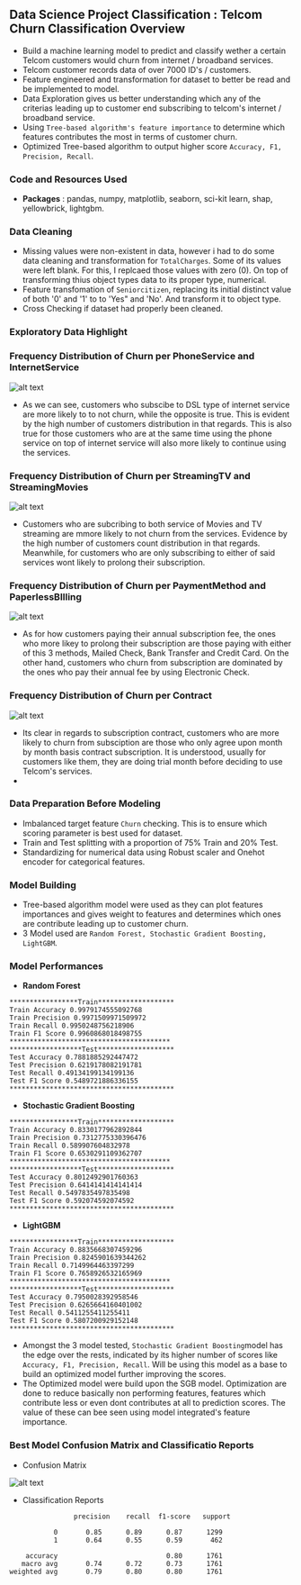 ## Data Science Project Classification : Telcom Churn Classification Overview
* Build a machine learning model to predict and classify wether a certain Telcom customers would churn from internet / broadband services.
* Telcom customer records data of over 7000 ID's / customers.
* Feature engineered and transformation for dataset to better be read and be implemented to model.
* Data Exploration gives us better understanding which any of the criterias leading up to customer end subscribing to telcom's internet / broadband service.
* Using `Tree-based algorithm's feature importance` to determine which features contributes the most in terms of customer churn.
* Optimized Tree-based algorithm to output higher score `Accuracy, F1, Precision, Recall`.

### Code and Resources Used
* **Packages** : pandas, numpy, matplotlib, seaborn, sci-kit learn, shap, yellowbrick, lightgbm.

### Data Cleaning
* Missing values were non-existent in data, however i had to do some data cleaning and transformation for `TotalCharges`. Some of its values were left blank. For this, I replcaed those values with zero (0). On top of transforming thius object types data to its proper type, numerical.
* Feature transfomation of `Seniorcitizen`, replacing its initial distinct value of both '0' and '1' to to 'Yes" and 'No'. And transform it to object type.
* Cross Checking if dataset had properly been cleaned.

### Exploratory Data Highlight

### Frequency Distribution of Churn per PhoneService and InternetService

![alt text](https://github.com/ELSady/Classification-Telcom-Churn-Modeling/blob/main/index1.png)

* As we can see, customers who subscibe to DSL type of internet service are more likely to to not churn, while the opposite is true. This is evident by the high number of customers distribution in that regards. This is also true for those customers who are at the same time using the phone service on top of internet service will also more likely to continue using the services.

### Frequency Distribution of Churn per StreamingTV and StreamingMovies

![alt text](https://github.com/ELSady/Classification-Telcom-Churn-Modeling/blob/main/index2.png)

* Customers who are subcribing to both service of Movies and TV streaming are mmore likely to not churn from the services. Evidence by the high number of customers count distribution in that regards. Meanwhile, for customers who are only subscribing to either of said services wont likely to prolong their subscription.

### Frequency Distribution of Churn per PaymentMethod and PaperlessBIlling

![alt text](https://github.com/ELSady/Classification-Telcom-Churn-Modeling/blob/main/index3.png)

* As for how customers paying their annual subscription fee, the ones who more likey to prolong their subscription are those paying with either of this 3 methods, Mailed Check, Bank Transfer and Credit Card. On the other hand, customers who churn from subscription are dominated by the ones who pay their annual fee by using Electronic Check. 

### Frequency Distribution of Churn per Contract

![alt text](https://github.com/ELSady/Classification-Telcom-Churn-Modeling/blob/main/index4.png)

* Its clear in regards to subscription contract,  customers who are more likely to churn from subsciption are those who only agree upon month by month basis contract subscription. It is understood, usually for customers like them, they are doing trial month before deciding to use Telcom's services.
* 
### Data Preparation Before Modeling

* Imbalanced target feature `Churn` checking. This is to ensure which scoring parameter is best used for dataset.
* Train and Test splitting with a proportion of 75% Train and 20% Test.
* Standardizing for numerical data using Robust scaler and Onehot encoder for categorical features.

### Model Building
* Tree-based algorithm model were used as they can plot features importances and gives weight to features and determines which ones are contribute leading up to customer churn.
* 3 Model used are `Random Forest, Stochastic Gradient Boosting, LightGBM`.

### Model Performances
* **Random Forest**
```
*****************Train*******************
Train Accuracy 0.9979174555092768
Train Precision 0.9971509971509972
Train Recall 0.9950248756218906
Train F1 Score 0.9960868018498755
****************************************
******************Test*******************
Test Accuracy 0.7881885292447472
Test Precision 0.6219178082191781
Test Recall 0.49134199134199136
Test F1 Score 0.5489721886336155
*****************************************
```

* **Stochastic Gradient Boosting**
```
*****************Train*******************
Train Accuracy 0.8330177962892844
Train Precision 0.7312775330396476
Train Recall 0.589907604832978
Train F1 Score 0.6530291109362707
****************************************
******************Test*******************
Test Accuracy 0.8012492901760363
Test Precision 0.6414141414141414
Test Recall 0.5497835497835498
Test F1 Score 0.592074592074592
*****************************************
```

* **LightGBM**
```
*****************Train*******************
Train Accuracy 0.8835668307459296
Train Precision 0.8245901639344262
Train Recall 0.7149964463397299
Train F1 Score 0.7658926532165969
****************************************
******************Test*******************
Test Accuracy 0.7950028392958546
Test Precision 0.6265664160401002
Test Recall 0.5411255411255411
Test F1 Score 0.5807200929152148
*****************************************
```

* Amongst the 3 model tested, `Stochastic Gradient Boosting`model has the edge over the rests, indicated by its higher number of scores like `Accuracy, F1, Precision, Recall`. Will be using this model as a base to build an optimized model further improving the scores. 
* The Optimized model were build upon the SGB model. Optimization are done to reduce basically non performing features, features which contribute less or even dont contributes at all to prediction scores. The value of these can bee seen using model integrated's feature importance. 

### Best Model Confusion Matrix and Classificatio Reports
* Confusion Matrix

![alt text](https://github.com/ELSady/Classification-Telcom-Churn-Modeling/blob/main/index.png)

* Classification Reports
```
                precision    recall  f1-score   support

           0       0.85      0.89      0.87      1299
           1       0.64      0.55      0.59       462

    accuracy                           0.80      1761
   macro avg       0.74      0.72      0.73      1761
weighted avg       0.79      0.80      0.80      1761
```




